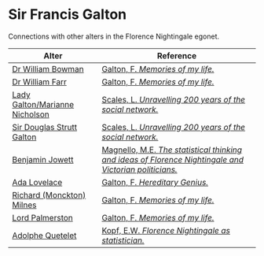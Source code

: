 # Sir Francis Galton
Connections with other alters in the Florence Nightingale egonet.

| Alter  | Reference|
| ------------- |------------- |
| [Dr William Bowman](https://github.com/altealo/FNTest/blob/master/AltersReferences/WilliamBowman.md)  |[Galton, F. *Memories of my life.*](http://galton.org/books/memories/chapter-III.html)|
| [Dr William Farr](https://github.com/altealo/FNTest/blob/master/AltersReferences/WilliamFarr.md)  |[Galton, F. *Memories of my life.*](http://galton.org/cgi-bin/searchImages/galton/search/books/memories/pages/memories_0301.htm)|Loovelace
| [Lady Galton/Marianne Nicholson](https://github.com/altealo/FNTest/blob/master/AltersReferences/LadyGalton.md)  |[Scales, L. *Unravelling 200 years of the social network.*](https://www.rigb.org/blog/2014/june/unravelling-200-years-of-the-social-network)|
| [Sir Douglas Strutt Galton](https://github.com/altealo/FNTest/blob/master/AltersReferences/DouglasStruttGalton.md)  |[Scales, L. *Unravelling 200 years of the social network.*](https://www.rigb.org/blog/2014/june/unravelling-200-years-of-the-social-network)|
| [Benjamin Jowett](https://github.com/altealo/FNTest/blob/master/AltersReferences/BenjaminJowett.md)|[Magnello, M.E. *The statistical thinking and ideas of Florence Nightingale and Victorian politicians.*](http://www.radstats.org.uk/no102/Magnello102.pdf)|
| [Ada Lovelace](https://github.com/altealo/FNTest/blob/master/AltersReferences/AdaLovelace.md)  |[Galton, F. *Hereditary Genius.*](http://galton.org/books/hereditary-genius/text/v5/galton-1869-hereditary-genius-v5.htm)|
| [Richard (Monckton) Milnes](https://github.com/altealo/FNTest/blob/master/AltersReferences/RichardMilnes.md)  |[Galton, F. *Memories of my life.*](http://galton.org/cgi-bin/searchImages/galton/search/books/memories/pages/memories_0223.htm)|
| [Lord Palmerston](https://github.com/altealo/FNTest/blob/master/AltersReferences/LordPalmerston.md)  |[Galton, F. *Memories of my life.*](http://galton.org/cgi-bin/searchImages/galton/search/books/memories/pages/memories_0171.htm)|
| [Adolphe Quetelet](https://github.com/altealo/FNTest/blob/master/AltersReferences/AdolpheQuetelet.md)  |[Kopf, E.W. *Florence Nightingale as statistician.*](https://www.jstor.org/stable/2965763?seq=1#metadata_info_tab_contents)|

